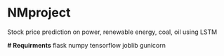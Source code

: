 # NMproject
Stock price prediction on power, renewable energy, coal, oil
using LSTM

**# Requirments**
flask
numpy
tensorflow
joblib
gunicorn
